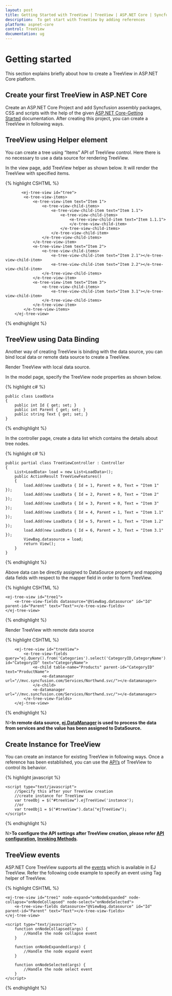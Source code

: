 ```yaml
---
layout: post
title: Getting Started with TreeView | TreeView | ASP.NET Core | Syncfusion
description:  To get start with TreeView by adding references
platform: aspnet-core
control: TreeView
documentation: ug
---
```


# Getting started	

This section explains briefly about how to create a TreeView in ASP.NET Core platform.

## Create your first TreeView in ASP.NET Core

Create an ASP.NET Core Project and add Syncfusion assembly packages, CSS and scripts with the help of the given [ASP.NET Core-Getting Started](https://help.syncfusion.com/aspnet-core/getting-started) documentation. After creating this project, you can create a TreeView in following ways.

## TreeView using Helper element

You can create a tree using “Items” API of TreeView control. Here there is no necessary to use a data source for rendering TreeView. 

In the view page, add TreeView helper as shown below. It will render the TreeView with specified items.
    
  {% highlight CSHTML %}

           <ej-tree-view id="tree">
            <e-tree-view-items>
                <e-tree-view-item text="Item 1">
                    <e-tree-view-child-items>
                        <e-tree-view-child-item text="Item 1.1">
                            <e-tree-view-child-items>
                                <e-tree-view-child-item text="Item 1.1.1">
                                </e-tree-view-child-item>
                            </e-tree-view-child-items>
                        </e-tree-view-child-item>               
                    </e-tree-view-child-items>
                </e-tree-view-item>
                <e-tree-view-item text="Item 2">
                    <e-tree-view-child-items>
                        <e-tree-view-child-item text="Item 2.1"></e-tree-view-child-item>
                        <e-tree-view-child-item text="Item 2.2"></e-tree-view-child-item>                
                    </e-tree-view-child-items>
                </e-tree-view-item>
                <e-tree-view-item text="Item 3">
                    <e-tree-view-child-items>
                        <e-tree-view-child-item text="Item 3.1"></e-tree-view-child-item>               
                    </e-tree-view-child-items>
                </e-tree-view-item>       
            </e-tree-view-items>
        </ej-tree-view>
                
  {% endhighlight %}       
    
## TreeView using Data Binding

Another way of creating TreeView is binding with the data source, you can bind local data or remote data source to create a TreeView. 

Render TreeView with local data source.

In the model page, specify the TreeView node properties as shown below.
    
    

  {% highlight c# %}

    public class LoadData
    {
        public int Id { get; set; }
        public int Parent { get; set; }
        public string Text { get; set; }
    }
    
   {% endhighlight %}
    
    
    
In the controller page, create a data list which contains the details about tree nodes.
    
    
    
   {% highlight c# %}

    public partial class TreeViewController : Controller
    {
        List<LoadData> load = new List<LoadData>();
        public ActionResult TreeViewFeatures()
        {
            load.Add(new LoadData { Id = 1, Parent = 0, Text = "Item 1" });
            load.Add(new LoadData { Id = 2, Parent = 0, Text = "Item 2" });
            load.Add(new LoadData { Id = 3, Parent = 0, Text = "Item 3" });
            load.Add(new LoadData { Id = 4, Parent = 1, Text = "Item 1.1" });
            load.Add(new LoadData { Id = 5, Parent = 1, Text = "Item 1.2" });
            load.Add(new LoadData { Id = 6, Parent = 3, Text = "Item 3.1" });
            ViewBag.datasource = load;
            return View();
        }
    }
    
   {% endhighlight %}
    
    
    
Above data can be directly assigned to DataSource property and mapping data fields with respect to the mapper field in order to form TreeView.
    
    
    
  {% highlight CSHTML %}
    
    <ej-tree-view id="tree1">
        <e-tree-view-fields datasource="@ViewBag.datasource" id="Id" parent-id="Parent" text="Text"></e-tree-view-fields>
    </ej-tree-view>
    
  {% endhighlight %}
    
    
    
Render TreeView with remote data source
    
    
    
{% highlight CSHTML %}

        <ej-tree-view id="treeView">
            <e-tree-view-fields query="ej.Query().from('Categories').select('CategoryID,CategoryName').take(3)" id="CategoryID" text="CategoryName">
                <e-child table-name="Products" parent-id="CategoryID" text="ProductName">
                    <e-datamanager url="//mvc.syncfusion.com/Services/Northwnd.svc/"></e-datamanager>
                </e-child>
                <e-datamanager url="//mvc.syncfusion.com/Services/Northwnd.svc/"></e-datamanager>
            </e-tree-view-fields>
        </ej-tree-view>  
            
{% endhighlight %}
    
    
    
N>**In remote data source, [ej.DataManager](http://helpjs.syncfusion.com/js/api/ejdatamanager) is used to process the data from services and the value has been assigned to DataSource.**

## Create Instance for TreeView

You can create an instance for existing TreeView in following ways. Once a reference has been established, you can use the [API’s](http://help.syncfusion.com/js/api/ejtreeview) of TreeView to control its behavior.
    
        
   {% highlight javascript %}
    
    <script type="text/javascript">
        //Specify this after your TreeView creation
        //create instance for TreeView
        var treeObj = $("#treeView").ejTreeView('instance');
        //or
        var treeObj1 = $("#treeView").data("ejTreeView");
    </script>
    
   {% endhighlight %}
    
    
    
N>**To configure the API settings after TreeView creation, please refer [API configuration](http://help.syncfusion.com/js/api-configuration), [Invoking Methods](http://help.syncfusion.com/js/invoking-methods)**.
 
## TreeView events

ASP.NET Core TreeView supports all the [events](http://help.syncfusion.com/js/api/ejtreeview#events) which is available in EJ TreeView. Refer the following code example to specify an event using Tag helper of TreeView.
    
   
   {% highlight CSHTML %}
    
    <ej-tree-view id="tree1" node-expand="onNodeExpanded" node-collapse="onNodeCollapsed" node-select="onNodeSelected">
        <e-tree-view-fields datasource="@ViewBag.datasource" id="Id" parent-id="Parent" text="Text"></e-tree-view-fields>
    </ej-tree-view>
    
    <script type="text/javascript">
        function onNodeCollapsed(args) {
            //Handle the node collapse event
        }
    
        function onNodeExpanded(args) {
            //Handle the node expand event
        }
    
        function onNodeSelected(args) {
            //Handle the node select event
        }
    </script>
    
   {% endhighlight %}
    
    
 